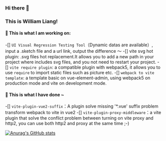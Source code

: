 ### Hi there 👋
### This is William Liang!

#### 👀 This is what I am working on:
-[] `UI Visual Regression Testing Tool`（Dynamic datas are available）, input a .sketch file and a url link, output the difference ～
-[] vite svg hot plugin: .svg files hot replacement.It allows you to add a new path in your project where includes svg files, and you not need to restart your project.
-[] `vite require plugin`: a compatible plugin with webpack5, it allows you to use `require` to import static files such as picture etc.
-[] `webpack to vite template`: a template basic on vue-element-admin, using webpack5 on production mode and vite on development mode.

#### 🎹 This is what I have done ~
-[] `vite-plugin-vue2-suffix`：A plugin solve missing '*.vue' suffix problem transform webpack to vite in vue2
-[] `vite-plugin-proxy-middleware`：a vite plugin that solve the conflict problem between turning on vite proxy and http2, you can use both http2 and proxy at the same time ;-)


[![Anurag's GitHub stats](https://github-readme-stats.vercel.app/api?username=williamyorkl)](https://github.com/anuraghazra/github-readme-stats)

